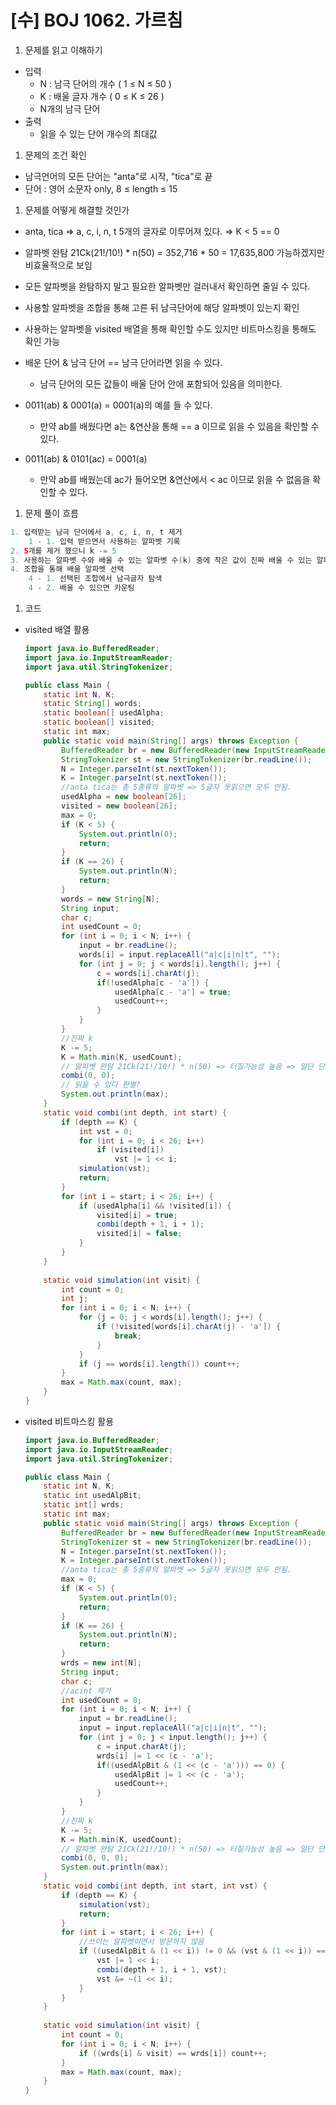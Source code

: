 # [수] BOJ 1062. 가르침

1. 문제를 읽고 이해하기
- 입력
    - N : 남극 단어의 개수 ( 1 ≤ N ≤ 50 )
    - K : 배울 글자 개수 ( 0 ≤ K ≤ 26 )
    - N개의 남극 단어
- 출력
    - 읽을 수 있는 단어 개수의 최대값

1. 문제의 조건 확인
- 남극언어의 모든 단어는 "anta"로 시작, "tica"로 끝
- 단어 : 영어 소문자 only, 8 ≤ length ≤ 15

1. 문제를 어떻게 해결할 것인가
- anta, tica ⇒ a, c, i, n, t 5개의 글자로 이루어져 있다. ⇒ K < 5 == 0
- 알파벳 완탐 21Ck(21!/10!) * n(50) = 352,716 * 50 = 17,635,800 가능하겠지만 비효율적으로 보임
- 모든 알파벳을 완탐하지 말고 필요한 알파벳만  걸러내서 확인하면 줄일 수 있다.
- 사용할 알파벳을 조합을 통해 고른 뒤 남극단어에 해당 알파벳이 있는지 확인

- 사용하는 알파벳을 visited 배열을 통해 확인할 수도 있지만 비트마스킹을 통해도 확인 가능
- 배운 단어 & 남극 단어 == 남극 단어라면 읽을 수 있다.
    - 남극 단어의 모든 값들이 배울 단어 안에 포함되어 있음을 의미한다.
- 0011(ab) & 0001(a) = 0001(a)의 예를 들 수 있다.
    - 만약 ab를 배웠다면 a는 &연산을 통해 == a 이므로 읽을 수 있음을 확인할 수 있다.
- 0011(ab) & 0101(ac) = 0001(a)
    - 만약 ab를 배웠는데 ac가 들어오면 &연산에서 < ac 이므로 읽을 수 없음을 확인할 수 있다.

1. 문제 풀이 흐름

```java
1. 입력받는 남극 단어에서 a, c, i, n, t 제거
	1 - 1. 입력 받으면서 사용하는 알파벳 기록
2. 5개를 제거 했으니 k -= 5
3. 사용하는 알파벳 수와 배울 수 있는 알파벳 수(k) 중에 작은 값이 진짜 배울 수 있는 알파벳 수
4. 조합을 통해 배울 알파벳 선택
	4 - 1. 선택된 조합에서 남극글자 탐색
	4 - 2. 배울 수 있으면 카운팅
```

1. 코드
- visited 배열 활용
    
    ```java
    import java.io.BufferedReader;
    import java.io.InputStreamReader;
    import java.util.StringTokenizer;
    
    public class Main {
    	static int N, K;
    	static String[] words;
    	static boolean[] usedAlpha;
    	static boolean[] visited;
    	static int max;
    	public static void main(String[] args) throws Exception {
    		BufferedReader br = new BufferedReader(new InputStreamReader(System.in));
    		StringTokenizer st = new StringTokenizer(br.readLine());
    		N = Integer.parseInt(st.nextToken());
    		K = Integer.parseInt(st.nextToken());
    		//anta tica는 총 5종류의 알파벳 => 5글자 못읽으면 모두 안됨.
    		usedAlpha = new boolean[26];
    		visited = new boolean[26];
    		max = 0;
    		if (K < 5) {
    			System.out.println(0);
    			return;
    		}
    		if (K == 26) {
    			System.out.println(N);
    			return;
    		}
    		words = new String[N];
    		String input;
    		char c;
    		int usedCount = 0;
    		for (int i = 0; i < N; i++) {
    			input = br.readLine();			
    			words[i] = input.replaceAll("a|c|i|n|t", "");
    			for (int j = 0; j < words[i].length(); j++) {
    				c = words[i].charAt(j);
    				if(!usedAlpha[c - 'a']) {
    					usedAlpha[c - 'a'] = true;
    					usedCount++;
    				}
    			}
    		}
    		//진짜 k
    		K -= 5;
    		K = Math.min(K, usedCount);
    		// 알파벳 완탐 21Ck(21!/10!) * n(50) => 터질가능성 높음 => 일단 단어 하나도 안쓰인 단어를 제외한다? => 50번만 돌면 줄일수는 잇음
    		combi(0, 0);
    		// 읽을 수 있다 판별? 
    		System.out.println(max);
    	}
    	static void combi(int depth, int start) {
    		if (depth == K) {
    			int vst = 0;
    			for (int i = 0; i < 26; i++)
    				if (visited[i])
    					vst |= 1 << i;
    			simulation(vst);
    			return;
    		}
    		for (int i = start; i < 26; i++) {
    			if (usedAlpha[i] && !visited[i]) {
    				visited[i] = true;
    				combi(depth + 1, i + 1);
    				visited[i] = false;
    			}
    		}
    	}
    	
    	static void simulation(int visit) {
    		int count = 0;
    		int j;
    		for (int i = 0; i < N; i++) {
    			for (j = 0; j < words[i].length(); j++) {
    				if (!visited[words[i].charAt(j) - 'a']) {
    					break;
    				}
    			}
    			if (j == words[i].length()) count++;
    		}
    		max = Math.max(count, max);
    	}
    }
    ```
    
- visited 비트마스킹 활용
    
    ```java
    import java.io.BufferedReader;
    import java.io.InputStreamReader;
    import java.util.StringTokenizer;
    
    public class Main {
    	static int N, K;
    	static int usedAlpBit;
    	static int[] wrds;
    	static int max;
    	public static void main(String[] args) throws Exception {
    		BufferedReader br = new BufferedReader(new InputStreamReader(System.in));
    		StringTokenizer st = new StringTokenizer(br.readLine());
    		N = Integer.parseInt(st.nextToken());
    		K = Integer.parseInt(st.nextToken());
    		//anta tica는 총 5종류의 알파벳 => 5글자 못읽으면 모두 안됨.
    		max = 0;
    		if (K < 5) {
    			System.out.println(0);
    			return;
    		}
    		if (K == 26) {
    			System.out.println(N);
    			return;
    		}
    		wrds = new int[N];
    		String input;
    		char c;
    		//acint 제거
    		int usedCount = 0;
    		for (int i = 0; i < N; i++) {
    			input = br.readLine();	
    			input = input.replaceAll("a|c|i|n|t", "");
    			for (int j = 0; j < input.length(); j++) {
    				c = input.charAt(j);
    				wrds[i] |= 1 << (c - 'a');
    				if((usedAlpBit & (1 << (c - 'a'))) == 0) {
    					usedAlpBit |= 1 << (c - 'a');
    					usedCount++;
    				}
    			}
    		}
    		//진짜 k
    		K -= 5;
    		K = Math.min(K, usedCount);
    		// 알파벳 완탐 21Ck(21!/10!) * n(50) => 터질가능성 높음 => 일단 단어 하나도 안쓰인 단어를 제외한다? => 50번만 돌면 줄일수는 잇음
    		combi(0, 0, 0);
    		System.out.println(max);
    	}
    	static void combi(int depth, int start, int vst) {
    		if (depth == K) {
    			simulation(vst);
    			return;
    		}
    		for (int i = start; i < 26; i++) {
    			//쓰이는 알파벳이면서 방문하지 않음
    			if ((usedAlpBit & (1 << i)) != 0 && (vst & (1 << i)) == 0) {
    				vst |= 1 << i;
    				combi(depth + 1, i + 1, vst);
    				vst &= ~(1 << i);
    			}
    		}
    	}
    	
    	static void simulation(int visit) {
    		int count = 0;
    		for (int i = 0; i < N; i++) {
    			if ((wrds[i] & visit) == wrds[i]) count++;
    		}
    		max = Math.max(count, max);
    	}
    }
    ```